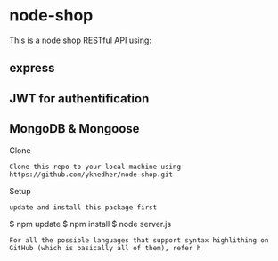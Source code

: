 # node-shop

This is a node shop RESTful API using:
## express
## JWT for authentification
## MongoDB & Mongoose


Clone

    Clone this repo to your local machine using https://github.com/ykhedher/node-shop.git

Setup


    update and install this package first

$ npm update
$ npm install 
$ node server.js

   

    For all the possible languages that support syntax highlithing on GitHub (which is basically all of them), refer h
